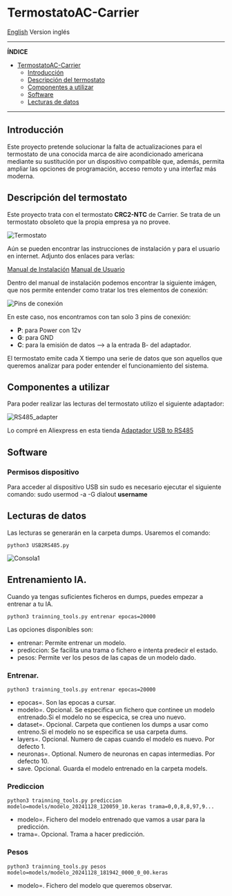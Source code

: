 # TermostatoAC-Carrier

[English](README.md) Version inglés

-----

**ÍNDICE**

- [TermostatoAC-Carrier](#termostatoac-carrier)
  - [Introducción](#introducción)
  - [Descripción del termostato](#descripción-del-termostato)
  - [Componentes a utilizar](#componentes-a-utilizar)
  - [Software](#software)
  - [Lecturas de datos](#lecturas-de-datos)

-----

## Introducción

Este proyecto pretende solucionar la falta de actualizaciones para el termostato de una conocida marca de aire acondicionado americana mediante su sustitución por un dispositivo compatible que, además, permita ampliar las opciones de programación, acceso remoto y una interfaz más moderna.

## Descripción del termostato

Este proyecto trata con el termostato **CRC2-NTC** de Carrier. Se trata de un termostato obsoleto que la propia empresa ya no provee.

![Termostato](./images/termostato.jpg)


Aún se pueden encontrar las instrucciones de instalación y para el usuario en internet. Adjunto dos enlaces para verlas:

[Manual de Instalación](https://www.manualslib.com/manual/2206657/Carrier-Crc2-Ntc.html)
[Manual de Usuario](https://www.manualslib.com/manual/2206660/Carrier-Crc2-Ntc.html) 

Dentro del manual de instalación podemos encontrar la siguiente imágen, que nos permite entender como tratar los tres elementos de conexión:

![Pins de conexión](./images/pins.png)

En este caso, nos encontramos con tan solo 3 pins de conexión:
 * **P**: para Power con 12v
 * **G**: para GND
 * **C**: para la emisión de datos --> a la entrada B- del adaptador.

El termostato emite cada X tiempo una serie de datos que son aquellos que queremos analizar para poder entender el funcionamiento del sistema. 

## Componentes a utilizar

Para poder realizar las lecturas del termostato utilizo el siguiente adaptador:

![RS485_adapter](./images/USB_R485_12v_adapter.png)

Lo compré en Aliexpress en esta tienda [Adaptador USB to RS485](https://es.aliexpress.com/item/1005006111904749.html?spm=a2g0o.order_list.order_list_main.85.4fd6194dqfCvY1&gatewayAdapt=glo2esp)


## Software

### Permisos dispositivo
Para acceder al dispositivo USB sin sudo es necesario ejecutar el siguiente comando:
sudo usermod -a -G dialout **username**


## Lecturas de datos
Las lecturas se generarán en la carpeta dumps.
Usaremos el comando:
```
python3 USB2RS485.py
```
![Consola1](./images/consola1.png)

## Entrenamiento IA.

Cuando ya tengas suficientes ficheros en dumps, puedes empezar a entrenar a tu IA.
```
python3 trainning_tools.py entrenar epocas=20000
```
Las opciones disponibles son:
 - entrenar: Permite entrenar un modelo.
 - prediccion: Se facilita una trama o fichero e intenta predecir el estado.
 - pesos: Permite ver los pesos de las capas de un modelo dado.

 ### Entrenar.
 ```
python3 trainning_tools.py entrenar epocas=20000
```
 * epocas=. Son las epocas a cursar.
 * modelo=. Opcional. Se especifica un fichero que continee un modelo entrenado.Si el modelo no se especica, se crea uno nuevo.
 * dataset=. Opcional. Carpeta que contienen los dumps a usar como entreno.Si el modelo no se especifica se usa carpeta dums.
 * layers=. Opcional. Numero de capas cuando el modelo es nuevo. Por defecto 1.
 * neuronas=. Optional. Numero de neuronas en capas intermedias. Por defecto 10.
 * save. Opcional. Guarda el modelo entrenado en la carpeta models.

 ### Prediccion
 ```
python3 trainning_tools.py prediccion modelo=models/modelo_20241128_120059_10.keras trama=0,0,8,8,97,9...
```
 * modelo=. Fichero del modelo entrenado que vamos a usar para la predicción.
 * trama=. Opcional. Trama a hacer predicción.

 ### Pesos
 ```
python3 trainning_tools.py pesos modelo=models/modelo_20241128_181942_0000_0_00.keras
```
* modelo=. Fichero del modelo que queremos observar.
 
 
  



